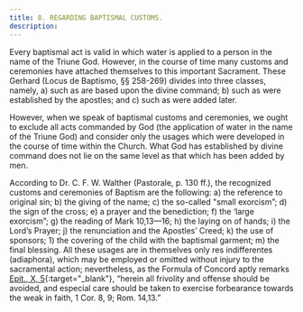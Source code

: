 ```yaml
---
title: 8. REGARDING BAPTISMAL CUSTOMS.
description: 
---
```


Every baptismal act is valid in which water is applied to  a person in the name of the Triune God. However, in the course  of time many customs and ceremonies have attached themselves  to this important Sacrament. These Gerhard (Locus de Baptismo,  §§ 258-269) divides into three classes, namely, a) such as are  based upon the divine command; b) such as were established by  the apostles; and c) such as were added later. 

However, when we speak of baptismal customs and ceremonies,  we ought to exclude all acts commanded by God (the application  of water in the name of the Triune God) and consider only the  usages which were developed in the course of time within the  Church. What God has established by divine command does not  lie on the same level as that which has been added by men.

According to Dr. C. F. W. Walther (Pastorale, p. 130 ff.), the  recognized customs and ceremonies of Baptism are the following:  a) the reference to original sin; b) the giving of the name; c) the  so-called "small exorcism”; d) the sign of the cross; e) a prayer  and the benediction; f) the ‘large exorcism”; g) the reading of  Mark 10,13—16; h) the laying on of hands; i) the Lord’s Prayer;  j) the renunciation and the Apostles’ Creed; k) the use of sponsors; 1) the covering of the child with the baptismal garment;  m) the final blessing. All these usages are in themselves only res  indifferentes (adiaphora), which may be employed or omitted  without injury to the sacramental action; nevertheless, as the  Formula of Concord aptly remarks [Epit., X, 5](https://boc.confident.faith/ep-x-0005){:target="_blank"}, “herein all  frivolity and offense should be avoided, and especial care should  be taken to exercise forbearance towards the weak in faith, 1 Cor.  8, 9; Rom. 14,13.” 

